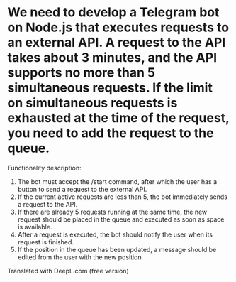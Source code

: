 # We need to develop a Telegram bot on Node.js that executes requests to an external API. A request to the API takes about 3 minutes, and the API supports no more than 5 simultaneous requests. If the limit on simultaneous requests is exhausted at the time of the request, you need to add the request to the queue.

Functionality description:
1. The bot must accept the /start command, after which the user has a button to send a request to the external API.
2. If the current active requests are less than 5, the bot immediately sends a request to the API.
3. If there are already 5 requests running at the same time, the new request should be placed in the queue and executed as soon as space is available.
4. After a request is executed, the bot should notify the user when its request is finished.
5. If the position in the queue has been updated, a message should be edited from the user with the new position

Translated with DeepL.com (free version)
